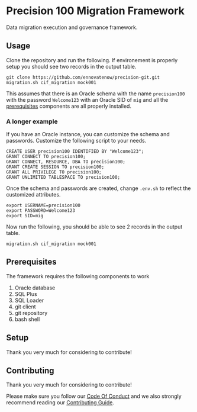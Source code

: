 # Precision 100 Migration Framework
Data migration execution and governance framework.

## Usage
Clone the repository and run the following. If environement is properly setup you should see two records in the output table.

```
git clone https://github.com/ennovatenow/precision-git.git
migration.sh cif_migration mock001
```

This assumes that there is an Oracle schema with the name `precision100` with the password `Welcome123` with an Oracle SID of `mig` and all the [prerequisites](https://github.com/ennovatenow/precision-git#prerequisites) components are all properly installed.

### A longer example
If you have an Oracle instance, you can customize the schema and passwords. Customize the following script to your needs.

```
CREATE USER precision100 IDENTIFIED BY "Welcome123"; 
GRANT CONNECT TO precision100;
GRANT CONNECT, RESOURCE, DBA TO precision100;
GRANT CREATE SESSION TO precision100;
GRANT ALL PRIVILEGE TO precision100;
GRANT UNLIMITED TABLESPACE TO precision100;
```

Once the schema and passwords are created, change `.env.sh` to reflect the customized attributes.

```
export USERNAME=precision100
export PASSWORD=Welcome123
export SID=mig
```

Now run the following, you should be able to see 2 records in the output table.

`migration.sh cif_migration mock001`


## Prerequisites
The framework requires the following components to work

1) Oracle database
2) SQL Plus
3) SQL Loader
4) git client
5) git repository
6) bash shell

## Setup
Thank you very much for considering to contribute!

## Contributing
Thank you very much for considering to contribute!

Please make sure you follow our [Code Of Conduct](CODE_OF_CONDUCT.md) and we also strongly recommend reading our [Contributing Guide](CONTRIBUTING.md).

